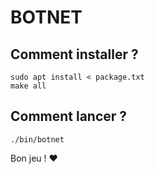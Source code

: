 # BOTNET
## Comment installer ? 
```
sudo apt install < package.txt
make all
```
## Comment lancer ? 
```
./bin/botnet
```

Bon jeu ! :heart: